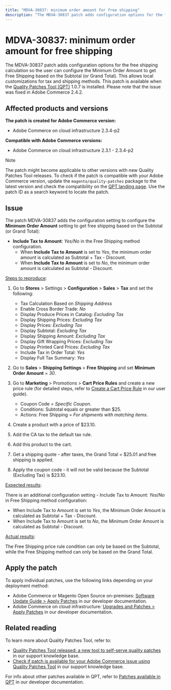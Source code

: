 ```yaml
---
title: "MDVA-30837: minimum order amount for free shipping"
description: "The MDVA-30837 patch adds configuration options for the free shipping calculation so the user can configure the Minimum Order Amount to get Free Shipping based on the Subtotal (or Grand Total). This allows local customizations for tax and shipping methods. This patch is available when the [Quality Patches Tool (QPT)](/help/announcements/adobe-commerce-announcements/magento-quality-patches-released-new-tool-to-self-serve-quality-patches.md) 1.0.7 is installed. Please note that the issue was fixed in Adobe Commerce 2.4.2."
---
```


# MDVA-30837: minimum order amount for free shipping

The MDVA-30837 patch adds configuration options for the free shipping calculation so the user can configure the Minimum Order Amount to get Free Shipping based on the Subtotal (or Grand Total). This allows local customizations for tax and shipping methods. This patch is available when the [Quality Patches Tool (QPT)](/help/announcements/adobe-commerce-announcements/magento-quality-patches-released-new-tool-to-self-serve-quality-patches.md) 1.0.7 is installed. Please note that the issue was fixed in Adobe Commerce 2.4.2.

## Affected products and versions

**The patch is created for Adobe Commerce version:**

* Adobe Commerce on cloud infrastructure 2.3.4-p2

**Compatible with Adobe Commerce versions:**

* Adobe Commerce on cloud infrastructure 2.3.1 - 2.3.4-p2

>[!NOTE]
>
>The patch might become applicable to other versions with new Quality Patches Tool releases. To check if the patch is compatible with your Adobe Commerce version, update the `magento/quality-patches` package to the latest version and check the compatibility on the [QPT landing page](https://devdocs.magento.com/quality-patches/tool.html#patch-grid). Use the patch ID as a search keyword to locate the patch.

## Issue

The patch MDVA-30837 adds the configuration setting to configure the **Minimum Order Amount** setting to get free shipping based on the Subtotal (or Grand Total):

* **Include Tax to Amount**: *Yes/No* in the Free Shipping method configuration.
    * When **Include Tax to Amount** is set to *Yes*, the minimum order amount is calculated as Subtotal + Tax - Discount.
    * When **Include Tax to Amount** is set to *No*, the minimum order amount is calculated as Subtotal - Discount.

<u>Steps to reproduce</u>:

1. Go to **Stores** > Settings > **Configuration** > **Sales** > **Tax** and set the following:

    * Tax Calculation Based on *Shipping Address*
    * Enable Cross Border Trade: *No*
    * Display Produce Prices in Catalog: *Excluding Tax*
    * Display Shipping Prices: *Excluding Tax*
    * Display Prices: *Excluding Tax*
    * Display Subtotal: *Excluding Tax*
    * Display Shipping Amount: *Excluding Tax*
    * Display Gift Wrapping Prices: *Excluding Tax*
    * Display Printed Card Prices: *Excluding Tax*
    * Include Tax in Order Total: *Yes*
    * Display Full Tax Summary: *Yes*

1. Go to **Sales** > **Shipping Settings** > **Free Shipping** and set **Minimum Order Amount** = *30*.
1. Go to **Marketing** > Promotions > **Cart Price Rules** and create a new price rule (for detailed steps, refer to [Create a Cart Price Rule](https://docs.magento.com/user-guide/marketing/price-rules-cart-create.html) in our user guide).

    * Coupon Code = *Specific Coupon*.
    * Conditions: Subtotal equals or greater than $25.
    * Actions: Free Shipping = *For shipments with matching items*.

1. Create a product with a price of $23.10.
1. Add the CA tax to the default tax rule.
1. Add this product to the cart.
1. Get a shipping quote - after taxes, the Grand Total = $25.01 and free shipping is applied.
1. Apply the coupon code - it will not be valid because the Subtotal (Excluding Tax) is $23.10.

<u>Expected results</u>:

There is an additional configuration setting - Include Tax to Amount: *Yes*/*No* in Free Shipping method configuration:

* When Include Tax to Amount is set to *Yes*, the Minimum Order Amount is calculated as Subtotal + Tax - Discount.
* When Include Tax to Amount is set to *No*, the Minimum Order Amount is calculated as Subtotal - Discount.

<u>Actual results</u>:

The Free Shipping price rule condition can only be based on the Subtotal, while the Free Shipping method can only be based on the Grand Total.

## Apply the patch

To apply individual patches, use the following links depending on your deployment method:

* Adobe Commerce or Magento Open Source on-premises: [Software Update Guide > Apply Patches](https://devdocs.magento.com/guides/v2.4/comp-mgr/patching/mqp.html) in our developer documentation.
* Adobe Commerce on cloud infrastructure: [Upgrades and Patches > Apply Patches](https://devdocs.magento.com/cloud/project/project-patch.html) in our developer documentation.

## Related reading

To learn more about Quality Patches Tool, refer to:

* [Quality Patches Tool released: a new tool to self-serve quality patches](/help/announcements/adobe-commerce-announcements/magento-quality-patches-released-new-tool-to-self-serve-quality-patches.md) in our support knowledge base.
* [Check if patch is available for your Adobe Commerce issue using Quality Patches Tool](https://support.magento.com/hc/en-us/articles/360047125252) in our support knowledge base.

For info about other patches available in QPT, refer to [Patches available in QPT](https://devdocs.magento.com/quality-patches/tool.html#patch-grid) in our developer documentation.